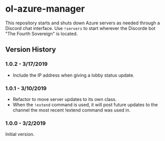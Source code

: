 # ol-azure-manager

This repository starts and shuts down Azure servers as needed through a Discord chat interface.  Use `!servers` to start wherever the Discorde bot "The Fourth Sovereign" is located.

## Version History

### 1.0.2 - 3/17/2019

* Include the IP address when giving a lobby status update.

### 1.0.1 - 3/10/2019

* Refactor to move server updates to its own class.
* When the `!extend` command is used, it will post future updates to the channel the most recent !extend command was used in.

### 1.0.0 - 3/2/2019

Initial version.